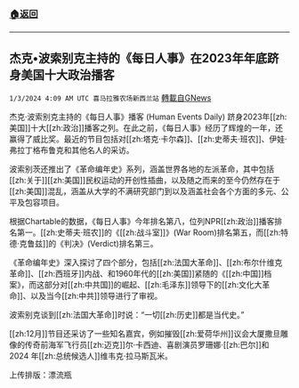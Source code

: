 ###  [:house:返回](README.md)
---


## 杰克•波索别克主持的《每日人事》在2023年年底跻身美国十大政治播客
`1/3/2024 4:09 AM UTC 喜马拉雅农场新西兰站` [轉載自GNews](https://gnews.org/articles/2178012)

杰克·波索别克主持的《每日人事》播客 (Human Events Daily) 跻身2023年[[zh:美国]]十大[[zh:政治]]播客之列。在此之前，《每日人事》经历了辉煌的一年，还赢得了威比奖。最近的节目包括对[[zh:塔克·卡尔森]]、[[zh:史蒂夫·班农]]、伊娃·弗拉丁格布鲁克和其他名人的采访。

波索别茨还推出了《革命编年史》系列，涵盖世界各地的左派革命，其中包括[[zh:关于]][[zh:美国]]民权运动的开创性插曲，以及随之而来的至今仍然存在于[[zh:美国]]混乱，涵盖从大学的不满研究部门到以及涵盖社会各个方面的多元、公平及包容项目。

根据Chartable的数据，《每日人事》今年排名第八，位列NPR[[zh:政治]]播客排名第一。[[zh:史蒂夫·班农]]的《[[zh:战斗室]]》(War Room)排名第五，而[[zh:特德·克鲁兹]]的《判决》(Verdict)排名第三。

《革命编年史》深入探讨了四个部分，包括[[zh:法国大革命]]、[[zh:布尔什维克革命]]、[[zh:西班牙]]内战、和1960年代的[[zh:美国]]紧随的《[[zh:中国]]档案》，而这部分对[[zh:中共国]]的崛起、[[zh:毛泽东]]领导下的[[zh:文化大革命]]、以及当今[[zh:中共]]领导进行了审视。

波索别克谈到[[zh:法国大革命]]时说：“一切[[zh:历史]]都是当代史。”

[[zh:12月]]节目还采访了一些知名嘉宾，例如摧毁[[zh:爱荷华州]]议会大厦撒旦雕像的传奇前海军飞行员[[zh:迈克]]尔·卡西迪、喜剧演员罗珊娜·[[zh:巴尔]]和 2024 年[[zh:总统候选人]]维韦克·拉马斯瓦米。

上传排版：漂流瓶

